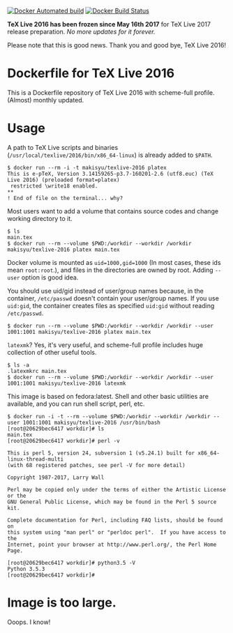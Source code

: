 [![Docker Automated build](https://img.shields.io/docker/automated/makisyu/texlive-2016.svg)](https://hub.docker.com/r/makisyu/texlive-2016/) [![Docker Build Status](https://img.shields.io/docker/build/makisyu/texlive-2016.svg)](https://hub.docker.com/r/makisyu/texlive-2016/)

**TeX Live 2016 has been frozen since May 16th 2017** for TeX Live 2017 release preparation. *No more updates for it forever.*

Please note that this is good news. Thank you and good bye, TeX Live 2016!

# Dockerfile for TeX Live 2016

This is a Dockerfile repository of TeX Live 2016 with scheme-full profile. (Almost) monthly updated.

# Usage

A path to TeX Live scripts and binaries (`/usr/local/texlive/2016/bin/x86_64-linux`) is already added to `$PATH`.

``` shell
$ docker run --rm -i -t makisyu/texlive-2016 platex
This is e-pTeX, Version 3.14159265-p3.7-160201-2.6 (utf8.euc) (TeX Live 2016) (preloaded format=platex)
 restricted \write18 enabled.
**
! End of file on the terminal... why?
```

Most users want to add a volume that contains source codes and change working directory to it.

``` shell
$ ls
main.tex
$ docker run --rm --volume $PWD:/workdir --workdir /workdir makisyu/texlive-2016 platex main.tex
```

Docker volume is mounted as `uid=1000,gid=1000` (In most cases, these ids mean `root:root`.), and files in the directories are owned by root. Adding `--user` option is good idea.

You should use uid/gid instead of user/group names because, in the container, `/etc/passwd` doesn't contain your user/group names. If you use `uid:gid`, the container creates files as specified `uid:gid` without reading `/etc/passwd`.

``` shell
$ docker run --rm --volume $PWD:/workdir --workdir /workdir --user 1001:1001 makisyu/texlive-2016 platex main.tex
```

`latexmk`? Yes, it's very useful, and scheme-full profile includes huge collection of other useful tools.

``` shell
$ ls -a
.latexmkrc main.tex
$ docker run --rm --volume $PWD:/workdir --workdir /workdir --user 1001:1001 makisyu/texlive-2016 latexmk
```

This image is based on fedora:latest. Shell and other basic utilities are available, and you can run shell script, perl, etc.

``` shell
$ docker run -i -t --rm --volume $PWD:/workdir --workdir /workdir --user 1001:1001 makisyu/texlive-2016 /usr/bin/bash
[root@20629bec6417 workdir]# ls
main.tex
[root@20629bec6417 workdir]# perl -v

This is perl 5, version 24, subversion 1 (v5.24.1) built for x86_64-linux-thread-multi
(with 68 registered patches, see perl -V for more detail)

Copyright 1987-2017, Larry Wall

Perl may be copied only under the terms of either the Artistic License or the
GNU General Public License, which may be found in the Perl 5 source kit.

Complete documentation for Perl, including FAQ lists, should be found on
this system using "man perl" or "perldoc perl".  If you have access to the
Internet, point your browser at http://www.perl.org/, the Perl Home Page.

[root@20629bec6417 workdir]# python3.5 -V
Python 3.5.3
[root@20629bec6417 workdir]#
```

# Image is too large.
Ooops. I know!
